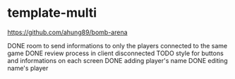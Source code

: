 # template-multi

https://github.com/ahung89/bomb-arena
 
DONE room to send informations to only the players connected to the same game
DONE review process in client disconnected
TODO style for buttons and informations on each screen
DONE adding player's name
DONE editing name's player